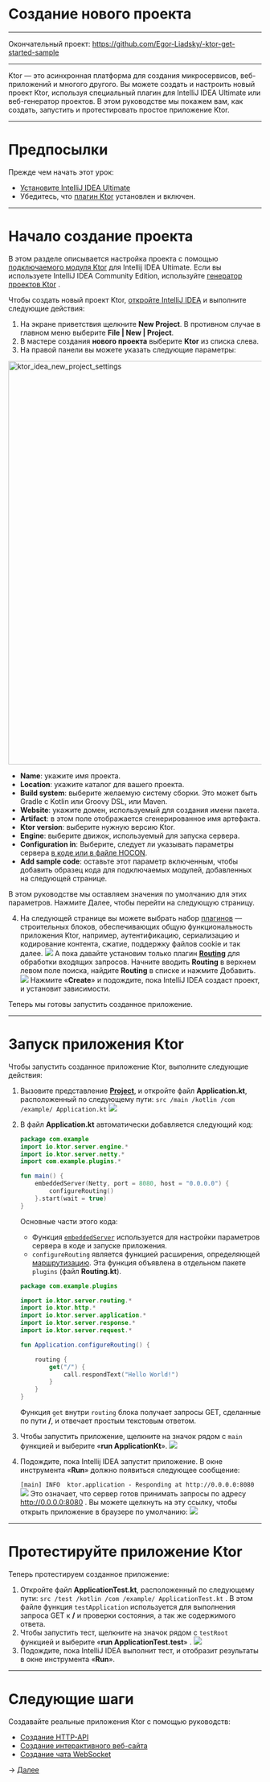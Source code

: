 # Создание нового проекта

---

Окончательный проект: https://github.com/Egor-Liadsky/-ktor-get-started-sample

---

Ktor — это асинхронная платформа для создания микросервисов,
веб-приложений и многого другого. Вы можете создать и настроить
новый проект Ktor, используя специальный плагин для
IntelliJ IDEA Ultimate или веб-генератор проектов.
В этом руководстве мы покажем вам, как создать,
запустить и протестировать простое приложение Ktor.

---
# Предпосылки

Прежде чем начать этот урок:

- [Установите IntelliJ IDEA Ultimate](https://www.jetbrains.com/help/idea/installation-guide.html?_gl=1*u52pxs*_ga*ODA3NjA4NjYuMTY0OTczMzQ4Mg..*_ga_VCMCSM1ZZ7*MTY0OTg3MTQxOC44LjEuMTY0OTg3Nzc4My42MA..&_ga=2.151919610.2132766609.1649733482-80760866.1649733482)
- Убедитесь, что [плагин Ktor](https://www.jetbrains.com/help/idea/ktor.html?_gl=1*u52pxs*_ga*ODA3NjA4NjYuMTY0OTczMzQ4Mg..*_ga_VCMCSM1ZZ7*MTY0OTg3MTQxOC44LjEuMTY0OTg3Nzc4My42MA..&_ga=2.151919610.2132766609.1649733482-80760866.1649733482) установлен и включен.
---
# Начало создание проекта

В этом разделе описывается настройка проекта с
помощью [подключаемого модуля Ktor](https://plugins.jetbrains.com/plugin/16008-ktor) для Intellij
IDEA Ultimate. Если вы используете IntelliJ IDEA 
Community Edition, используйте [генератор проектов Ktor](https://start.ktor.io/?_gl=1*12p6e8b*_ga*ODA3NjA4NjYuMTY0OTczMzQ4Mg..*_ga_VCMCSM1ZZ7*MTY0OTg3MTQxOC44LjEuMTY0OTg3Nzc4My42MA..&_ga=2.173936736.2132766609.1649733482-80760866.1649733482#/settings?name=ktor-sample&website=example.com&artifact=com.example.ktor-sample&kotlinVersion=1.6.20&ktorVersion=2.0.0&buildSystem=GRADLE_KTS&engine=NETTY&configurationIn=CODE&addSampleCode=true&plugins=) .

Чтобы создать новый проект Ktor, [откройте IntelliJ IDEA](https://www.jetbrains.com/help/idea/run-for-the-first-time.html?_ga=2.114654916.2132766609.1649733482-80760866.1649733482&_gl=1*m5ng6p*_ga*ODA3NjA4NjYuMTY0OTczMzQ4Mg..*_ga_VCMCSM1ZZ7*MTY0OTk1MjA5OC45LjAuMTY0OTk1MjEwMC41OA..)
и выполните следующие действия:

1. На экране приветствия щелкните **New Project**.
    В противном случае в главном меню выберите **File | New | Project**.
2. В мастере создания **нового проекта** выберите **Ktor** из списка слева.
3. На правой панели вы можете указать следующие параметры:
<img width="802" alt="ktor_idea_new_project_settings" src="https://user-images.githubusercontent.com/47715067/163443503-8f7650b6-7020-4a6d-b28e-7f6b49a9ce04.png">

   - **Name**: укажите имя проекта.
   - **Location**: укажите каталог для вашего проекта.
   - **Build system**: выберите желаемую систему сборки. Это может быть Gradle с Kotlin или Groovy DSL, или Maven.
   - **Website**: укажите домен, используемый для создания имени пакета.
   - **Artifact**: в этом поле отображается сгенерированное имя артефакта.
   - **Ktor version**: выберите нужную версию Ktor.
   - **Engine**: выберите движок, используемый для запуска сервера.
   - **Configuration in**: Выберите, следует ли указывать параметры сервера [в коде или в файле HOCON](https://ktor.io/docs/create-server.html).
   - **Add sample code**: оставьте этот параметр включенным, чтобы добавить образец кода для
   подключаемых модулей, добавленных на следующей странице.
   
   В этом руководстве мы оставляем значения по умолчанию для этих параметров. Нажмите Далее, чтобы перейти на следующую страницу.

4. На следующей странице вы можете выбрать набор [плагинов](https://ktor.io/docs/plugins.html) —
строительных блоков, обеспечивающих общую функциональность
приложения Ktor, например, аутентификацию, сериализацию и
кодирование контента, сжатие, поддержку файлов cookie и так далее.
![](../../../../../Pictures/post/ktor_idea_new_project_plugins_list.png)
А пока давайте установим только плагин [**Routing**](https://ktor.io/docs/routing-in-ktor.html)
для обработки входящих запросов. Начните 
вводить **Routing** в верхнем левом поле поиска,
найдите **Routing** в списке и нажмите Добавить.
![](../../../../../Pictures/post/ktor_idea_new_project_plugins.animated.gif)
   Нажмите «**Create**» и подождите, пока IntelliJ IDEA создаст проект, и установит зависимости.

Теперь мы готовы запустить созданное приложение.

---
# Запуск приложения Ktor

Чтобы запустить созданное приложение Ktor, выполните следующие действия:
1. Вызовите представление [**Project**](https://www.jetbrains.com/help/idea/project-tool-window.html), и откройте 
файл **Application.kt**, расположенный по следующему пути:
`src /main /kotlin /com /example/ Application.kt`
![](../../../../../Pictures/post/ktor_idea_new_project_view.png)
2. В файл **Application.kt** автоматически добавляется следующий код:
      ```kotlin
      package com.example
      import io.ktor.server.engine.*
      import io.ktor.server.netty.*
      import com.example.plugins.*
   
      fun main() {
          embeddedServer(Netty, port = 8080, host = "0.0.0.0") {
              configureRouting()
          }.start(wait = true)
      }
      ```
      Основные части этого кода:
      - Функция [`embeddedServer`](https://ktor.io/docs/create-server.html#embedded-server) используется для настройки
      параметров сервера в коде и запуске приложения.
      - `configureRouting` является функцией расширения,
      определяющей [маршрутизацию](https://ktor.io/docs/routing-in-ktor.html). Эта функция объявлена
      в отдельном пакете `plugins` (файл **Routing.kt**).
      ```kotlin
      package com.example.plugins
   
      import io.ktor.server.routing.*
      import io.ktor.http.*
      import io.ktor.server.application.*
      import io.ktor.server.response.*
      import io.ktor.server.request.*
   
      fun Application.configureRouting() {
   
          routing {
              get("/") {
                  call.respondText("Hello World!")
              }
          }
      }
      ```
      Функция `get` внутри `routing` блока получает
   запросы GET, сделанные по пути **/**, и отвечает
   простым текстовым ответом.
3. Чтобы запустить приложение, щелкните на значок
рядом с `main` функцией и выберите «**run ApplicationKt**».
![](../../../../../Pictures/post/ktor_idea_new_project_run_gutter.png)
4. Подождите, пока Intellij IDEA запустит приложение. 
В окне инструмента «**Run**» должно появиться следующее сообщение:

   `[main] INFO  ktor.application - Responding at http://0.0.0.0:8080`
![](../../../../../Pictures/post/ktor_idea_new_project_run_tool_window.png)
   Это означает, что сервер готов принимать запросы по
адресу http://0.0.0.0:8080 . Вы можете щелкнуть на эту ссылку, 
чтобы открыть приложение в браузере по умолчанию:
![](../../../../../Pictures/post/ktor_idea_new_project_browser.png)

---

# Протестируйте приложение Ktor

Теперь протестируем созданное приложение:
1. Откройте файл **ApplicationTest.kt**, 
расположенный по следующему пути:
`src /test /kotlin /com /example/ ApplicationTest.kt` . 
В этом файле функция `testApplication` используется для
выполнения запроса GET к **/** и проверки состояния, а так же содержимого ответа.
2. Чтобы запустить тест, щелкните на значок рядом с `testRoot` 
функцией и выберите «**run ApplicationTest.test**» .
![](../../../../../Pictures/post/ktor_idea_new_project_run_test_gutter.png)
3. Подождите, пока IntelliJ IDEA выполнит тест, 
и отобразит результаты в окне инструмента «**Run**».

---

# Следующие шаги

Создавайте реальные приложения Ktor с помощью руководств:
- [Создание HTTP-API](https://github.com/ktor-io-ru/ktor-documentation/blob/main/ktor-server/1-getting-started-with-a-ktor-server/2-creating-HTTP-APIs.md)
- [Создание интерактивного веб-сайта](https://github.com/ktor-io-ru/ktor-documentation/tree/main/ktor-server/2-creating-a-website)
- [Создание чата WebSocket](https://github.com/ktor-io-ru/ktor-documentation/blob/main/ktor-server/3-creating-a-WebSocket-chat%EF%BB%BF.md)

-> [Далее](https://github.com/ktor-io-ru/ktor-documentation/blob/main/ktor-server/1-getting-started-with-a-ktor-server/2-creating-HTTP-API.md)
